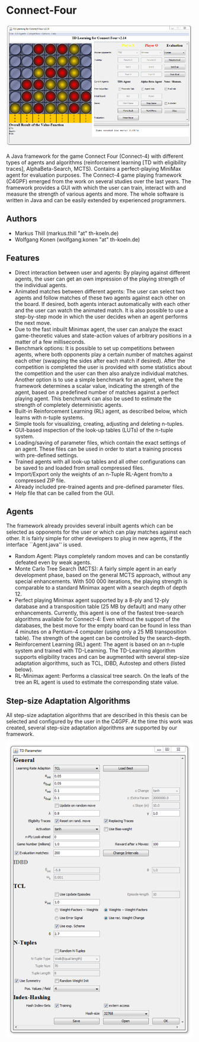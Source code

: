 Connect-Four
============

![Connect-4 Framework](c4-main-window.png)

A Java framework for the game Connect Four (Connect-4) with different types of agents and algorithms (reinforcement learning [TD with eligibility traces], AlphaBeta-Search, MCTS). Contains a perfect-playing MiniMax agent for evaluation purposes.
The Connect-4 game playing framework (C4GPF) emerged from the work on several studies over the last years. The framework provides a GUI with which the user can train, interact with and measure the strength of various agents and more. The whole software is written in Java and can be easily extended by experienced programmers. 

## Authors
* Markus Thill (markus.thill "at" th-koeln.de) 
* Wolfgang Konen (wolfgang.konen "at" th-koeln.de)




## Features
* Direct interaction between user and agents: By playing against different agents, the user can get an own impression of the playing strength of the individual agents. 
* Animated matches between different agents: The user can select two agents and follow matches of these two agents against each other on the board. If desired, both agents interact automatically with each other and the user can watch the animated match. It is also possible to use a step-by-step mode in which the user decides when an agent performs the next move.
* Due to the fast inbuilt Minimax agent, the user can analyze the exact game-theoretic values and state-action values of arbitrary positions in a matter of a few milliseconds. 
* Benchmark options: It is possible to set up competitions between agents, where both opponents play a certain number of matches against each other (swapping the sides after each match if desired). After the competition is completed the user is provided with some statistics about the competition and the user can then also analyze individual matches. Another option is to use a simple benchmark for an agent, where the framework determines a scalar value, indicating the strength of the agent, based on a predefined number of matches against a perfect playing agent. This benchmark can also be used to estimate the strength of completely deterministic agents.
* Built-in Reinforcement Learning (RL) agent, as described below, which learns with n-tuple systems.
* Simple tools for visualizing, creating, adjusting and deleting n-tuples.
* GUI-based inspection of the look-up tables (LUTs) of the n-tuple system.
* Loading/saving of parameter files, which contain the exact settings of an agent. These files can be used in order to start a training process with pre-defined settings.
* Trained agents with all look-up tables and all other configurations can be saved to and loaded from small compressed files.
* Import/Export only the weights of an n-Tuple RL-Agent from/to a compressed ZIP file.
* Already included pre-trained agents and pre-defined parameter files.
* Help file that can be called from the GUI.

## Agents
The framework already provides several inbuilt agents which can be selected as opponents for the user or which can play matches against each other. It is fairly simple for other developers to plug in new agents, if the interface ``Agent.java'' is used. 
* Random Agent: Plays completely random moves and can be constantly defeated even by weak agents.
* Monte Carlo Tree Search (MCTS): A fairly simple agent in an early development phase, based on the general MCTS approach, without any special enhancements. With 500 000 iterations, the playing strength is comparable to a standard Minimax agent with a search depth of depth 12.
* Perfect playing Minimax agent supported by a 8-ply and 12-ply database and a transposition table (25 MB by default) and many other enhancements. Currently, this agent is one of the fastest tree-search algorithms available for Connect-4: Even without the support of the databases, the best move for the empty board can be found in less than 4 minutes on a Pentium-4 computer (using only a 25 MB transposition table). 
	The strength of the agent can be controlled by the search-depth. 
* Reinforcement Learning (RL) agent: The agent is based on an n-tuple system and trained with TD-Learning. The TD-Learning algorithm supports eligibility traces and can be augmented with several step-size adaptation algorithms, such as TCL, IDBD, Autostep and others (listed below).
* RL-Minimax agent: Performs a classical tree search. On the leafs of the tree an RL agent is used to estimate the corresponding state value.

## Step-size Adaptation Algorithms
All step-size adaptation algorithms that are described in this thesis can be selected and configured by the user in the C4GPF. At the time this work was created, several step-size adaptation algorithms are supported by our framework.

![TD-parameter window of the Connect-4 Game Playing Framework ](tdl-parameters.png)		
